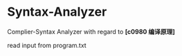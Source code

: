 # Syntax-Analyzer
Complier-Syntax Analyzer with regard to **[c0980 编译原理]**

read input from program.txt
